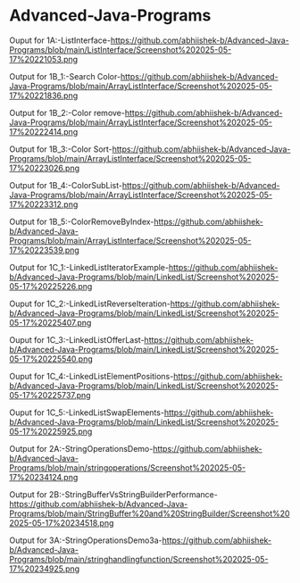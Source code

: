 # Advanced-Java-Programs
Ouput for 1A:-ListInterface-https://github.com/abhiishek-b/Advanced-Java-Programs/blob/main/ListInterface/Screenshot%202025-05-17%20221053.png

Output for 1B_1:-Search Color-https://github.com/abhiishek-b/Advanced-Java-Programs/blob/main/ArrayListInterface/Screenshot%202025-05-17%20221836.png

Output for 1B_2:-Color remove-https://github.com/abhiishek-b/Advanced-Java-Programs/blob/main/ArrayListInterface/Screenshot%202025-05-17%20222414.png

Output for 1B_3:-Color Sort-https://github.com/abhiishek-b/Advanced-Java-Programs/blob/main/ArrayListInterface/Screenshot%202025-05-17%20223026.png

Output for 1B_4:-ColorSubList-https://github.com/abhiishek-b/Advanced-Java-Programs/blob/main/ArrayListInterface/Screenshot%202025-05-17%20223312.png

Output for 1B_5:-ColorRemoveByIndex-https://github.com/abhiishek-b/Advanced-Java-Programs/blob/main/ArrayListInterface/Screenshot%202025-05-17%20223539.png

Output for 1C_1:-LinkedListIteratorExample-https://github.com/abhiishek-b/Advanced-Java-Programs/blob/main/LinkedList/Screenshot%202025-05-17%20225226.png 

Ouput for 1C_2:-LinkedListReverseIteration-https://github.com/abhiishek-b/Advanced-Java-Programs/blob/main/LinkedList/Screenshot%202025-05-17%20225407.png 

Ouput for 1C_3:-LinkedListOfferLast-https://github.com/abhiishek-b/Advanced-Java-Programs/blob/main/LinkedList/Screenshot%202025-05-17%20225540.png 

Ouput for 1C_4:-LinkedListElementPositions-https://github.com/abhiishek-b/Advanced-Java-Programs/blob/main/LinkedList/Screenshot%202025-05-17%20225737.png 

Ouput for 1C_5:-LinkedListSwapElements-https://github.com/abhiishek-b/Advanced-Java-Programs/blob/main/LinkedList/Screenshot%202025-05-17%20225925.png

Output for 2A:-StringOperationsDemo-https://github.com/abhiishek-b/Advanced-Java-Programs/blob/main/stringoperations/Screenshot%202025-05-17%20234124.png

Output for 2B:-StringBufferVsStringBuilderPerformance-https://github.com/abhiishek-b/Advanced-Java-Programs/blob/main/StringBuffer%20and%20StringBuilder/Screenshot%202025-05-17%20234518.png

Output for 3A:-StringOperationsDemo3a-https://github.com/abhiishek-b/Advanced-Java-Programs/blob/main/stringhandlingfunction/Screenshot%202025-05-17%20234925.png
